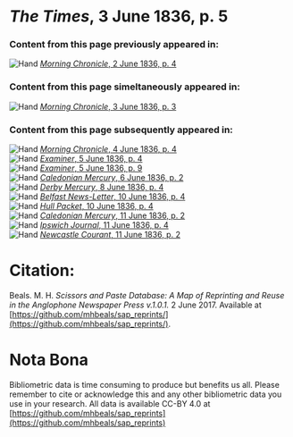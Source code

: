 # *The Times*, 3 June 1836, p. 5  
  
### Content from this page previously appeared in:  
![Hand](http://scissorsandpaste.net/wp-content/uploads/2017/06/smallhandpointer.png) [*Morning Chronicle*, 2 June 1836, p. 4](https://mhbeals.github.io/sap_html/Morning-Chronicle/Morning-Chronicle-2-June-1836-p-4)  
  
### Content from this page simeltaneously appeared in:  
![Hand](http://scissorsandpaste.net/wp-content/uploads/2017/06/smallhandpointer.png) [*Morning Chronicle*, 3 June 1836, p. 3](https://mhbeals.github.io/sap_html/Morning-Chronicle/Morning-Chronicle-3-June-1836-p-3)  
  
### Content from this page subsequently appeared in:  
![Hand](http://scissorsandpaste.net/wp-content/uploads/2017/06/smallhandpointer.png) [*Morning Chronicle*, 4 June 1836, p. 4](https://mhbeals.github.io/sap_html/Morning-Chronicle/Morning-Chronicle-4-June-1836-p-4)  
![Hand](http://scissorsandpaste.net/wp-content/uploads/2017/06/smallhandpointer.png) [*Examiner*, 5 June 1836, p. 4](https://mhbeals.github.io/sap_html/Examiner/Examiner-5-June-1836-p-4)  
![Hand](http://scissorsandpaste.net/wp-content/uploads/2017/06/smallhandpointer.png) [*Examiner*, 5 June 1836, p. 9](https://mhbeals.github.io/sap_html/Examiner/Examiner-5-June-1836-p-9)  
![Hand](http://scissorsandpaste.net/wp-content/uploads/2017/06/smallhandpointer.png) [*Caledonian Mercury*, 6 June 1836, p. 2](https://mhbeals.github.io/sap_html/Caledonian-Mercury/Caledonian-Mercury-6-June-1836-p-2)  
![Hand](http://scissorsandpaste.net/wp-content/uploads/2017/06/smallhandpointer.png) [*Derby Mercury*, 8 June 1836, p. 4](https://mhbeals.github.io/sap_html/Derby-Mercury/Derby-Mercury-8-June-1836-p-4)  
![Hand](http://scissorsandpaste.net/wp-content/uploads/2017/06/smallhandpointer.png) [*Belfast News-Letter*, 10 June 1836, p. 4](https://mhbeals.github.io/sap_html/Belfast-News-Letter/Belfast-News-Letter-10-June-1836-p-4)  
![Hand](http://scissorsandpaste.net/wp-content/uploads/2017/06/smallhandpointer.png) [*Hull Packet*, 10 June 1836, p. 4](https://mhbeals.github.io/sap_html/Hull-Packet/Hull-Packet-10-June-1836-p-4)  
![Hand](http://scissorsandpaste.net/wp-content/uploads/2017/06/smallhandpointer.png) [*Caledonian Mercury*, 11 June 1836, p. 2](https://mhbeals.github.io/sap_html/Caledonian-Mercury/Caledonian-Mercury-11-June-1836-p-2)  
![Hand](http://scissorsandpaste.net/wp-content/uploads/2017/06/smallhandpointer.png) [*Ipswich Journal*, 11 June 1836, p. 4](https://mhbeals.github.io/sap_html/Ipswich-Journal/Ipswich-Journal-11-June-1836-p-4)  
![Hand](http://scissorsandpaste.net/wp-content/uploads/2017/06/smallhandpointer.png) [*Newcastle Courant*, 11 June 1836, p. 2](https://mhbeals.github.io/sap_html/Newcastle-Courant/Newcastle-Courant-11-June-1836-p-2)  


# Citation: 

Beals. M. H. *Scissors and Paste Database: A Map of Reprinting and Reuse in the Anglophone Newspaper Press v.1.0.1.* 2 June 2017. Available at [https://github.com/mhbeals/sap_reprints/](https://github.com/mhbeals/sap_reprints/). 

# Nota Bona

Bibliometric data is time consuming to produce but benefits us all. Please remember to cite or acknowledge this and any other bibliometric data you use in your research. All data is available CC-BY 4.0 at [https://github.com/mhbeals/sap_reprints](https://github.com/mhbeals/sap_reprints)